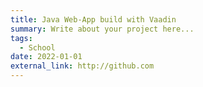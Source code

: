 ```yaml
---
title: Java Web-App build with Vaadin
summary: Write about your project here...
tags:
  - School
date: 2022-01-01
external_link: http://github.com
---
```

